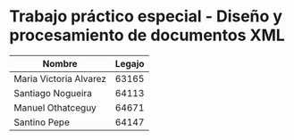 # Trabajo práctico especial - Diseño y procesamiento de documentos XML

| Nombre | Legajo |
|----------|----------|
| Maria Victoria Alvarez   | 63165   |
| Santiago Nogueira    | 64113   |
| Manuel Othatceguy    | 64671   |
| Santino Pepe    | 64147   |
 
